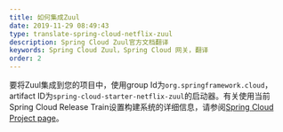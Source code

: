 ```yaml
---
title: 如何集成Zuul
date: 2019-11-29 08:49:43
type: translate-spring-cloud-netflix-zuul
description: Spring Cloud Zuul官方文档翻译
keywords: Spring Cloud Zuul，Spring Cloud 网关，翻译
order: 2
---
```

要将Zuul集成到您的项目中，使用group Id为`org.springframework.cloud`，artifact ID为`spring-cloud-starter-netflix-zuul`的启动器。有关使用当前Spring Cloud Release Train设置构建系统的详细信息，请参阅[Spring Cloud Project page](https://projects.spring.io/spring-cloud/)。
